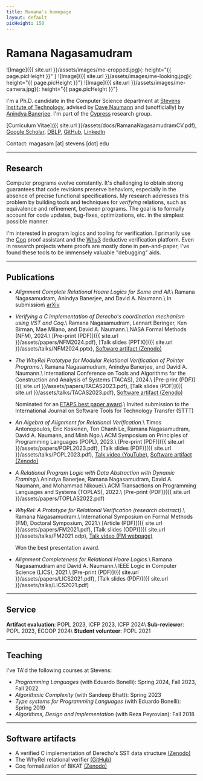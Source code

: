 ```yaml
---
title: Ramana's homepage
layout: default
picHeight: 150
---
```


# Ramana Nagasamudram

![Image]({{ site.url }}/assets/images/me-cropped.jpg){: height="{{ page.picHeight }}" }
![Image]({{ site.url }}/assets/images/me-looking.jpg){: height="{{ page.picHeight }}"}
![Image]({{ site.url }}/assets/images/me-camera.jpg){: height="{{ page.picHeight }}"}

I'm a Ph.D. candidate in the Computer Science department at [Stevens
Institute of
Technology](https://www.stevens.edu/school-engineering-science/departments/computer-science),
advised by [Dave Naumann](https://dnaumann.github.io) and
(unofficially) by [Anindya Banerjee](https://software.imdea.org/~ab/).
I'm part of the [Cypress](https://mgree.github.io/cypress) research group.

[Curriculum Vitae]({{ site.url }}/assets/docs/RamanaNagasamudramCV.pdf), [Google Scholar](https://scholar.google.com/citations?user=XBEIwuUAAAAJ&hl=en&oi=ao), [DBLP](https://dblp.org/pid/284/1130.html), [GitHub](https://github.com/rnagasam), [LinkedIn](https://linkedin.com/in/rnagasam0)

Contact: rnagasam [at] stevens [dot] edu

----

## Research

Computer programs evolve constantly.  It's challenging to obtain
strong guarantees that code revisions preserve behaviors, especially
in the absence of precise functional specifications.  My research
addresses this problem by building tools and techniques for
*verifying* relations, such as equivalence and refinement, between
programs.  The goal is to formally account for code updates,
bug-fixes, optimizations, etc. in the simplest possible manner.

I'm interested in program logics and tooling for verification.  I
primarily use the [Coq](https://coq.inria.fr/) proof assistant and the
[Why3](https://www.why3.org) deductive verification platform.  Even in
research projects where proofs are mostly done in pen-and-paper, I've
found these tools to be immensely valuable "debugging" aids.

----

## Publications

- *Alignment Complete Relational Hoare Logics for Some and All*.\\
  Ramana Nagasamudram, Anindya Banerjee, and David A. Naumann.\\
  In submission\\
  [arXiv](https://arxiv.org/abs/2307.10045)

- *Verifying a C implementation of Derecho's coordination mechanism using VST and Coq*.\\
  Ramana Nagasamudram, Lennart Beringer, Ken Birman, Mae Milano, and David A. Naumann.\\
  NASA Formal Methods (NFM), 2024.\\
  [Pre-print (PDF)]({{ site.url }}/assets/papers/NFM2024.pdf), [Talk slides (PPTX)]({{ site.url }}/assets/talks/NFM2024.pptx), [Software artifact (Zenodo)](https://zenodo.org/records/10819602)

- *The WhyRel Prototype for Modular Relational Verification of Pointer Programs*.\\
  Ramana Nagasamudram, Anindya Banerjee, and David A. Naumann.\\
  International Conference on Tools and Algorithms for the Construction and Analysis of Systems (TACAS), 2024.\\
  [Pre-print (PDF)]({{ site.url }}/assets/papers/TACAS2023.pdf), [Talk slides (PDF)]({{ site.url }}/assets/talks/TACAS2023.pdf), [Software artifact (Zenodo)](https://zenodo.org/records/7308342)

  Nominated for an [ETAPS best paper award](https://etaps.org/awards/best-paper/).\\
  Invited submission to the International Journal on Software Tools for Technology Transfer (STTT)

- *An Algebra of Alignment for Relational Verification*.\\
  Timos Antonopoulos, Eric Koskinen, Ton Chanh Le, Ramana Nagasamudram, David A. Naumann, and Minh Ngo.\\
  ACM Symposium on Principles of Programming Languages (POPL), 2023.\\
  [Pre-print (PDF)]({{ site.url }}/assets/papers/POPL2023.pdf), [Talk slides (PDF)]({{ site.url }}/assets/talks/POPL2023.pdf), [Talk video (YouTube)](https://www.youtube.com/watch?v=_H299Iy4Rlc), [Software artifact (Zenodo)](https://zenodo.org/records/7144067)

- *A Relational Program Logic with Data Abstraction with Dynamic Framing*.\\
  Anindya Banerjee, Ramana Nagasamudram, David A. Naumann, and Mohammad Nikouei.\\
  ACM Transactions on Programming Languages and Systems (TOPLAS), 2022.\\
  [Pre-print (PDF)]({{ site.url }}/assets/papers/TOPLAS2022.pdf)

- *WhyRel: A Prototype for Relational Verification (research abstract)*.\\
  Ramana Nagasamudram.\\
  International Symposium on Formal Methods (FM), Doctoral Symposium, 2021.\\
  [Article (PDF)]({{ site.url }}/assets/papers/FM2021.pdf), [Talk slides (ODP)]({{ site.url }}/assets/talks/FM2021.odp), [Talk video (FM webpage)](https://lcs.ios.ac.cn/fm2021/doctoral-symposium/)

  Won the best presentation award.

- *Alignment Completeness for Relational Hoare Logics.*\\
  Ramana Nagasamudram and David A. Naumann.\\
  IEEE Logic in Computer Science (LICS), 2021.\\
  [Pre-print (PDF)]({{ site.url }}/assets/papers/LICS2021.pdf), [Talk slides (PDF)]({{ site.url }}/assets/talks/LICS2021.pdf)

----

## Service

**Artifact evaluation**: POPL 2023, ICFP 2023, ICFP 2024\\
**Sub-reviewer**: POPL 2023, ECOOP 2024\\
**Student volunteer**: POPL 2021

----

## Teaching

I've TA'd the following courses at Stevens:
- *Programming Languages* (with Eduardo Bonelli): Spring 2024, Fall 2023, Fall 2022
- *Algorithmic Complexity* (with Sandeep Bhatt): Spring 2023
- *Type systems for Programming Languages* (with Eduardo Bonelli): Spring 2019
- *Algorithms, Design and Implementation* (with Reza Peyrovian): Fall 2018

----

## Software artifacts

- A verified C implementation of Derecho's SST data structure [(Zenodo)](https://zenodo.org/records/10819602)
- The WhyRel relational verifier [(GitHub)](https://github.com/dnaumann/RelRL.git)
- Coq formalization of BiKAT [(Zenodo)](https://zenodo.org/records/7144067)

----